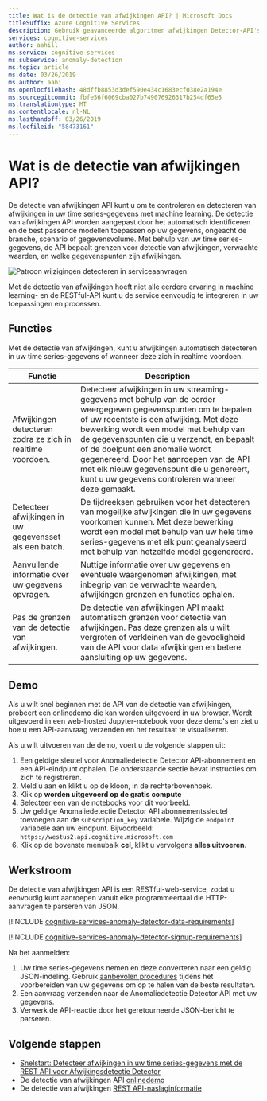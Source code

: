 ```yaml
---
title: Wat is de detectie van afwijkingen API? | Microsoft Docs
titleSuffix: Azure Cognitive Services
description: Gebruik geavanceerde algoritmen afwijkingen Detector-API's om te identificeren van afwijkingen in uw time series-gegevens.
services: cognitive-services
author: aahill
ms.service: cognitive-services
ms.subservice: anomaly-detection
ms.topic: article
ms.date: 03/26/2019
ms.author: aahi
ms.openlocfilehash: 48dffb8853d3def590e434c1683ecf038e2a194e
ms.sourcegitcommit: fbfe56f6069cba027b749076926317b254df65e5
ms.translationtype: MT
ms.contentlocale: nl-NL
ms.lasthandoff: 03/26/2019
ms.locfileid: "58473161"
---
```

# <a name="what-is-the-anomaly-detector-api"></a>Wat is de detectie van afwijkingen API?

De detectie van afwijkingen API kunt u om te controleren en detecteren van afwijkingen in uw time series-gegevens met machine learning. De detectie van afwijkingen API worden aangepast door het automatisch identificeren en de best passende modellen toepassen op uw gegevens, ongeacht de branche, scenario of gegevensvolume. Met behulp van uw time series-gegevens, de API bepaalt grenzen voor detectie van afwijkingen, verwachte waarden, en welke gegevenspunten zijn afwijkingen.

![Patroon wijzigingen detecteren in serviceaanvragen](./media/anomaly_detection2.png)

Met de detectie van afwijkingen hoeft niet alle eerdere ervaring in machine learning- en de RESTful-API kunt u de service eenvoudig te integreren in uw toepassingen en processen.

## <a name="features"></a>Functies

Met de detectie van afwijkingen, kunt u afwijkingen automatisch detecteren in uw time series-gegevens of wanneer deze zich in realtime voordoen. 

|Functie  |Description  |
|---------|---------|
|Afwijkingen detecteren zodra ze zich in realtime voordoen. | Detecteer afwijkingen in uw streaming-gegevens met behulp van de eerder weergegeven gegevenspunten om te bepalen of uw recentste is een afwijking. Met deze bewerking wordt een model met behulp van de gegevenspunten die u verzendt, en bepaalt of de doelpunt een anomalie wordt gegenereerd. Door het aanroepen van de API met elk nieuw gegevenspunt die u genereert, kunt u uw gegevens controleren wanneer deze gemaakt. |
|Detecteer afwijkingen in uw gegevensset als een batch. | De tijdreeksen gebruiken voor het detecteren van mogelijke afwijkingen die in uw gegevens voorkomen kunnen. Met deze bewerking wordt een model met behulp van uw hele time series-gegevens met elk punt geanalyseerd met behulp van hetzelfde model gegenereerd.         |
| Aanvullende informatie over uw gegevens opvragen. | Nuttige informatie over uw gegevens en eventuele waargenomen afwijkingen, met inbegrip van de verwachte waarden, afwijkingen grenzen en functies ophalen. |
| Pas de grenzen van de detectie van afwijkingen. | De detectie van afwijkingen API maakt automatisch grenzen voor detectie van afwijkingen. Pas deze grenzen als u wilt vergroten of verkleinen van de gevoeligheid van de API voor data afwijkingen en betere aansluiting op uw gegevens. |

## <a name="demo"></a>Demo

Als u wilt snel beginnen met de API van de detectie van afwijkingen, probeert een [onlinedemo](https://notebooks.azure.com/AzureAnomalyDetection/projects/anomalydetector) die kan worden uitgevoerd in uw browser. Wordt uitgevoerd in een web-hosted Jupyter-notebook voor deze demo's en ziet u hoe u een API-aanvraag verzenden en het resultaat te visualiseren.

Als u wilt uitvoeren van de demo, voert u de volgende stappen uit:

1. Een geldige sleutel voor Anomaliedetectie Detector API-abonnement en een API-eindpunt ophalen. De onderstaande sectie bevat instructies om zich te registreren. 
2. Meld u aan en klikt u op de kloon, in de rechterbovenhoek.
3. Klik op **worden uitgevoerd op de gratis compute**
4. Selecteer een van de notebooks voor dit voorbeeld.
5. Uw geldige Anomaliedetectie Detector API abonnementssleutel toevoegen aan de `subscription_key` variabele. Wijzig de `endpoint` variabele aan uw eindpunt. Bijvoorbeeld: `https://westus2.api.cognitive.microsoft.com`
1. Klik op de bovenste menubalk **cel**, klikt u vervolgens **alles uitvoeren**.

## <a name="workflow"></a>Werkstroom

De detectie van afwijkingen API is een RESTful-web-service, zodat u eenvoudig kunt aanroepen vanuit elke programmeertaal die HTTP-aanvragen te parseren van JSON.

[!INCLUDE [cognitive-services-anomaly-detector-data-requirements](../../../includes/cognitive-services-anomaly-detector-data-requirements.md)]

[!INCLUDE [cognitive-services-anomaly-detector-signup-requirements](../../../includes/cognitive-services-anomaly-detector-signup-requirements.md)]

Na het aanmelden:

1. Uw time series-gegevens nemen en deze converteren naar een geldig JSON-indeling. Gebruik [aanbevolen procedures](concepts/anomaly-detection-best-practices.md) tijdens het voorbereiden van uw gegevens om op te halen van de beste resultaten.
1. Een aanvraag verzenden naar de Anomaliedetectie Detector API met uw gegevens.
1. Verwerk de API-reactie door het geretourneerde JSON-bericht te parseren.

## <a name="next-steps"></a>Volgende stappen

* [Snelstart: Detecteer afwijkingen in uw time series-gegevens met de REST API voor Afwijkingsdetectie Detector](quickstarts/detect-data-anomalies-csharp.md)
* De detectie van afwijkingen API [onlinedemo](https://notebooks.azure.com/AzureAnomalyDetection/projects/anomalydetector)
* De detectie van afwijkingen [REST API-naslaginformatie](https://westus2.dev.cognitive.microsoft.com/docs/services/AnomalyDetector/operations/post-timeseries-entire-detect)